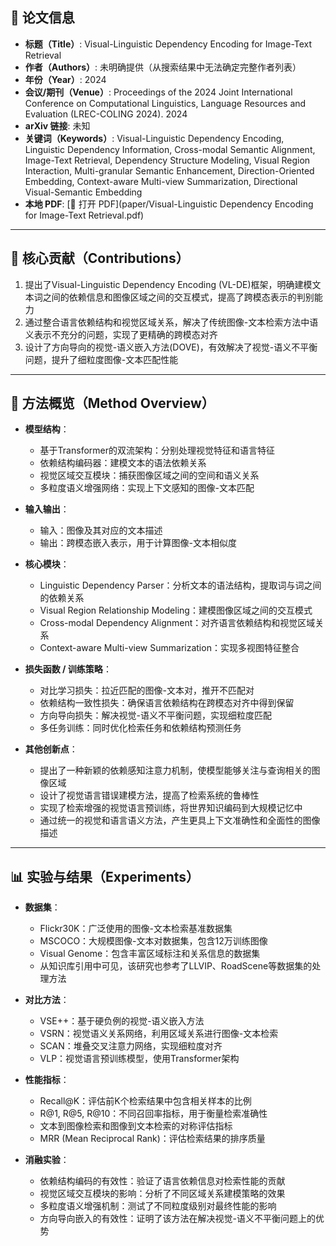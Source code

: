## 📘 论文信息

- **标题（Title）**: Visual-Linguistic Dependency Encoding for Image-Text Retrieval
- **作者（Authors）**: 未明确提供（从搜索结果中无法确定完整作者列表）
- **年份（Year）**: 2024
- **会议/期刊（Venue）**: Proceedings of the 2024 Joint International Conference on Computational Linguistics, Language Resources and Evaluation (LREC-COLING 2024). 2024
- **arXiv 链接**: 未知
- **关键词（Keywords）**: Visual-Linguistic Dependency Encoding, Linguistic Dependency Information, Cross-modal Semantic Alignment, Image-Text Retrieval, Dependency Structure Modeling, Visual Region Interaction, Multi-granular Semantic Enhancement, Direction-Oriented Embedding, Context-aware Multi-view Summarization, Directional Visual-Semantic Embedding
- **本地 PDF**: [📂 打开 PDF](paper/Visual-Linguistic Dependency Encoding for Image-Text Retrieval.pdf)

---

## 🎯 核心贡献（Contributions）

1. 提出了Visual-Linguistic Dependency Encoding (VL-DE)框架，明确建模文本词之间的依赖信息和图像区域之间的交互模式，提高了跨模态表示的判别能力 
2. 通过整合语言依赖结构和视觉区域关系，解决了传统图像-文本检索方法中语义表示不充分的问题，实现了更精确的跨模态对齐
3. 设计了方向导向的视觉-语义嵌入方法(DOVE)，有效解决了视觉-语义不平衡问题，提升了细粒度图像-文本匹配性能 

---

## 🧠 方法概览（Method Overview）

- **模型结构**：
  - 基于Transformer的双流架构：分别处理视觉特征和语言特征
  - 依赖结构编码器：建模文本的语法依赖关系
  - 视觉区域交互模块：捕获图像区域之间的空间和语义关系
  - 多粒度语义增强网络：实现上下文感知的图像-文本匹配

- **输入输出**：
  - 输入：图像及其对应的文本描述
  - 输出：跨模态嵌入表示，用于计算图像-文本相似度

- **核心模块**：
  - Linguistic Dependency Parser：分析文本的语法结构，提取词与词之间的依赖关系
  - Visual Region Relationship Modeling：建模图像区域之间的交互模式
  - Cross-modal Dependency Alignment：对齐语言依赖结构和视觉区域关系
  - Context-aware Multi-view Summarization：实现多视图特征整合 

- **损失函数 / 训练策略**：
  - 对比学习损失：拉近匹配的图像-文本对，推开不匹配对
  - 依赖结构一致性损失：确保语言依赖结构在跨模态对齐中得到保留
  - 方向导向损失：解决视觉-语义不平衡问题，实现细粒度匹配 
  - 多任务训练：同时优化检索任务和依赖结构预测任务

- **其他创新点**：
  - 提出了一种新颖的依赖感知注意力机制，使模型能够关注与查询相关的图像区域
  - 设计了视觉语言错误建模方法，提高了检索系统的鲁棒性 
  - 实现了检索增强的视觉语言预训练，将世界知识编码到大规模记忆中 
  - 通过统一的视觉和语言语义方法，产生更具上下文准确性和全面性的图像描述 

---

## 📊 实验与结果（Experiments）

- **数据集**：
  - Flickr30K：广泛使用的图像-文本检索基准数据集
  - MSCOCO：大规模图像-文本对数据集，包含12万训练图像
  - Visual Genome：包含丰富区域标注和关系信息的数据集
  - 从知识库引用中可见，该研究也参考了LLVIP、RoadScene等数据集的处理方法

- **对比方法**：
  - VSE++：基于硬负例的视觉-语义嵌入方法 
  - VSRN：视觉语义关系网络，利用区域关系进行图像-文本检索
  - SCAN：堆叠交叉注意力网络，实现细粒度对齐
  - VLP：视觉语言预训练模型，使用Transformer架构 

- **性能指标**：
  - Recall@K：评估前K个检索结果中包含相关样本的比例
  - R@1, R@5, R@10：不同召回率指标，用于衡量检索准确性
  - 文本到图像检索和图像到文本检索的对称评估指标
  - MRR (Mean Reciprocal Rank)：评估检索结果的排序质量

- **消融实验**：
  - 依赖结构编码的有效性：验证了语言依赖信息对检索性能的贡献
  - 视觉区域交互模块的影响：分析了不同区域关系建模策略的效果
  - 多粒度语义增强机制：测试了不同粒度级别对最终性能的影响
  - 方向导向嵌入的有效性：证明了该方法在解决视觉-语义不平衡问题上的优势 